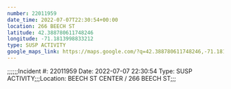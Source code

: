 ```yaml
---
number: 22011959
date_time: 2022-07-07T22:30:54+00:00
location: 266 BEECH ST
latitude: 42.388780611748246
longitude: -71.1813998833212
type: SUSP ACTIVITY
google_maps_link: https://maps.google.com/?q=42.388780611748246,-71.1813998833212
---
```


;;;;;;Incident #: 22011959   Date: 2022-07-07 22:30:54   Type: SUSP ACTIVITY;;;Location: BEECH ST CENTER / 266 BEECH ST;;;
